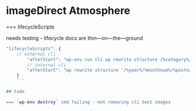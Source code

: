 # imageDirect Atmosphere

=== lifecycleScripts

needs testing - lifecycle docs are thin—on—the—ground

```js
"lifecycleScripts": {
    // external cli
        "afterStart": "wp-env run cli wp rewrite structure /%category%/%postname%/",
        // internal cli
        "afterStart": "wp rewrite structure '/%year%/%monthnum%/%postname%/'",
    }
    ```

## todo

=== `wp-env destroy` cmd failing - not removing cli test images
